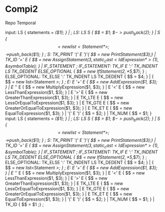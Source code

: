 # Compi2
Repo Temporal

input: LS { statements = *($1); }
| 
;
LS: LS S { $$ = $1; $$->push_back($2); }
| S { $$ = new list<Statement*>; $$->push_back($1); }
;
S: TK_PRINT '(' E ')'{ $$ = new PrintStatement($3);}
| TK_ID '=' E {
$$ = new AssignStatement($3, 
static_cast<IdExpression*>($1),
&symbolTable);
}
| IF_STATEMENT 
;
IF_STATEMENT: TK_IF E ':' TK_INDENT LS TK_DEDENT ELSE_OPTIONAL {
$$ = new IfStatement($2,*$5,*$7);
}
;
ELSE_OPTIONAL: TK_ELSE ':' TK_INDENT LS TK_DEDENT { $$ = $4; }
| { $$ = new list<Statement *>; }
;
E: E '+' E { $$ = new AddExpression($1, $3); }
| E '*' E { $$ = new MultiplyExpression($1, $3); }
| E '<' E { $$ = new LessThanExpression($1, $3); }
| E '>' E { $$ = new GreaterThanExpression($1, $3); }
| E TK_LTE E { $$ = new LessOrEqualToExpression($1, $3); }
| E TK_GTE E { $$ = new GreaterOrEqualToExpression($1, $3); }
| E TK_ET E { $$ = new EqualToExpression($1, $3); }
| '(' E ')' { $$ = $2; }
| TK_NUM { $$ = $1; }
input: LS { statements = *($1); }
| 
;
LS: LS S { $$ = $1; $$->push_back($2); }
| S { $$ = new list<Statement*>; $$->push_back($1); }
;
S: TK_PRINT '(' E ')'{ $$ = new PrintStatement($3);}
| TK_ID '=' E {
$$ = new AssignStatement($3, 
static_cast<IdExpression*>($1),
&symbolTable);
}
| IF_STATEMENT 
;
IF_STATEMENT: TK_IF E ':' TK_INDENT LS TK_DEDENT ELSE_OPTIONAL {
$$ = new IfStatement($2,*$5,*$7);
}
;
ELSE_OPTIONAL: TK_ELSE ':' TK_INDENT LS TK_DEDENT { $$ = $4; }
| { $$ = new list<Statement *>; }
;
E: E '+' E { $$ = new AddExpression($1, $3); }
| E '*' E { $$ = new MultiplyExpression($1, $3); }
| E '<' E { $$ = new LessThanExpression($1, $3); }
| E '>' E { $$ = new GreaterThanExpression($1, $3); }
| E TK_LTE E { $$ = new LessOrEqualToExpression($1, $3); }
| E TK_GTE E { $$ = new GreaterOrEqualToExpression($1, $3); }
| E TK_ET E { $$ = new EqualToExpression($1, $3); }
| '(' E ')' { $$ = $2; }
| TK_NUM { $$ = $1; }
| TK_ID { $$ = $1 ;}
;

